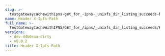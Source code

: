 ```yaml
---
slug: >-
  testgatewaycachewithipns-get_for_-ipns-_unixfs_dir_listing_succeeds-header_x-ipfs-path
name: Header X-Ipfs-Path
full_name: >-
  TestGatewayCacheWithIPNS/GET_for_/ipns/_unixfs_dir_listing_succeeds/Header_X-Ipfs-Path
versions:
  - dev-44b0eaa-dirty
  - v0.0.2
title: Header X-Ipfs-Path
---
```


